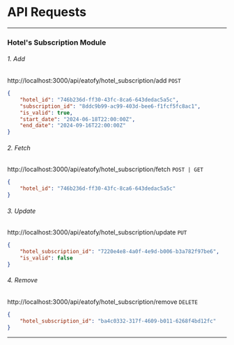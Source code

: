 # API Requests


----------------------------------------------------------------------------------

### Hotel's Subscription Module

###### 1. Add
http://localhost:3000/api/eatofy/hotel_subscription/add
`POST`
```json
{
    "hotel_id": "746b236d-ff30-43fc-8ca6-643dedac5a5c",
    "subscription_id": "8ddc9b99-ac99-403d-bee6-f1fcf5fc8ac1",
    "is_valid": true,
    "start_date": "2024-06-18T22:00:00Z",
    "end_date": "2024-09-16T22:00:00Z"
}
```

###### 2. Fetch
http://localhost:3000/api/eatofy/hotel_subscription/fetch
`POST | GET`
```json
{
    "hotel_id": "746b236d-ff30-43fc-8ca6-643dedac5a5c"
}
```

###### 3. Update
http://localhost:3000/api/eatofy/hotel_subscription/update
`PUT`
```json
{
    "hotel_subscription_id": "7220e4e8-4a0f-4e9d-b006-b3a782f97be6",
    "is_valid": false
}
```

###### 4. Remove
http://localhost:3000/api/eatofy/hotel_subscription/remove
`DELETE`
```json
{
    "hotel_subscription_id": "ba4c0332-317f-4609-b011-6268f4bd12fc"
}
```

----------------------------------------------------------------------------------

